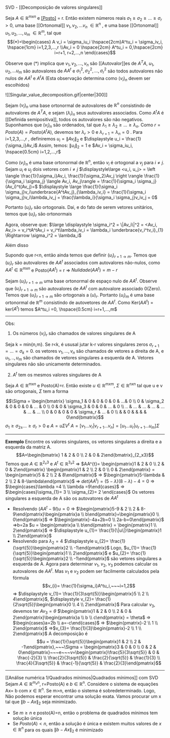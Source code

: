 SVD - [[Decomposição de valores singulares]]

Seja $A\in \mathbb{R}^{mxn}$ e [[Posto]](A) = r. Então existem números reais $\sigma_1 \geq \sigma_2 \geq ...\geq \sigma_r >0$, uma base [[Ortonomal]] $v_1,v_2,...v_n ~\in \mathbb{R}^n$ , e uma base [[Ortonomal]] $u_1,u_2,...,u_m ~\in \mathbb{R}^m$, tal que $$(*)=\begin{cases} A v_i = \sigma_iu_i \hspace{2cm}A^tu_i = \sigma_iv_i, \hspace{1cm} i=1,2,3,...,r \\Av_i = 0 \hspace{2cm} A^tu_i = 0,\hspace{2cm}  i=r+1, r+2,...,n \end{cases}$$

Observe que $(*)$ implica que $v_1, v_2,...,v_n$ são [[Autovalor]]es de $A^TA$, $u_1,u_2,...u_m$ são autovalores de $AA^t$ e $\sigma^2_1, \sigma^2_2,...,\sigma^2_r$ são todos autovalores não nulos de $AA^t$ e $A^tA$ (Esta observação determina como $(v_i)_n$ devem ser escolhidos)


![[Singular_value_decomposition.gif|center|300]]

Sejam $(v_i)_n$ uma base ortonormal de autovalores de $\mathbb{R}^n$ consistindo de autovalores de $A^TA$, e sejam $(\lambda_i)_n$ seus autovalores associados. Como $A^tA$ é [[Definida semipositiva]], todos os autovalores são não negativos.
Suponhamos que $(v_i)_n$ são ordenados, tal que $\lambda_1 \geq \lambda_2 \geq ... \geq \lambda_n$. Como $r=Posto(A)=Posto(A^tA)$, devemos ter $\lambda_r >0$ e $\lambda_{r+1}=\lambda_n=0$ .
Para i=1,2,3,...,r , definiremos $u_i = \|Av_i\|_2$ e $\displaystyle u_i = \frac{1}{\sigma_i}Av_i$
Assim, temos:
$\|u_i\|_2 = 1$ e $Av_i = \sigma_iu_i, \hspace{0.5cm} i=1,2,...,r$ 

Como $(v_i)_n$ é uma base ortonormal de $\mathbb{R}^n$, então $v_i$ é ortogonal a $v_j$ para $i \neq j$. Sejam $u_i$ e $u_j$ dois vetores com $i \neq j$ 
$\displaystyle\large  <u_i, u_j> = \left \langle \frac{1}{\sigma_i}Av_i, \frac{1}{\sigma_2}Av_j \right \rangle \frac{1}{\sigma_i \sigma_j} \langle Av_i, Av_j\rangle = \frac{1}{\sigma_i \sigma_j} (Av_i)^t(Av_j)=$
$\displaystyle \large \frac{1}{\sigma_i \sigma_j}v_i\underbrace{A^tAv_j}_{\lambda_iv_i} = \frac{1}{\sigma_i \sigma_j}v_i\lambda_iv_j = \frac{\lambda_i}{\sigma_i \sigma_j}v_iv_j = 0$

Portanto $(u_i)_r$ são ortogonais. Dai, e do fato de serem vetores unitários, temos que $(u_i)_r$ são ortonormais

Agora, observe que:
$\large \displaystyle \sigma_i^2 = \|Av_i\|^2 = <Av_i, Av_i> = v_i^tA^tAv_i = v_i^t\lambda_iv_i = \lambda_i \underbrace{v_i^tv_i}_{1} \Rightarrow \sigma_i^2 = \lambda_i$ 

Além disso

Supondo que r<n, então ainda temos que definir $(u_i)_{r+1 \to m}$. 
Temos que $(u_i)_r$ são autovalores de $AA^t$ associados com autovalores não-nulos, como $AA^t \in \mathbb{R}^{mxn}$ e Posto($AA^t$) = r
=> $Nulidade(AA^t)= m-r$

Sejam $(u_i)_{r+1 \to m}$ uma base ortonormal de espaço nulo de $AA^t$. Observe que $(u_i)_{r+1 \to m}$ são autovalores de $AA^t$ com autovalore associado 0(Zero). Temos que $(u_i)_{r+1 \to m}$ são ortogonais a $(u)_r$. Portanto $(u_i)_m$ é uma base ortonormal de $\mathbb{R}^m$ consistindo de autovetores de $AA^t$.
Como Ker($AA^t$) = ker$(A^t)$ temos $A^tu_i =0, \hspace{0.5cm} i=r+1,...,m$

---
Obs:
1) Os números $(v_i)_r$ são chamados de valores singulares de A

Seja k = min{n,m}. Se r<k, é ususal jutar k-r valores singulares zeros $\sigma_{r+1} = ...=\sigma_k =0$. os vetores $v_1, ...,v_n$ são chamados de vetores a direita de A, e $u_1,..,u_m$ são chamados de vetores singulares a esquerda de A. Vetores singulares não são unicamente determinados.

2) $A^t$ tem os mesmos valores singulares de A

Seja $A \in \mathbb{R}^{mxn}$ e Posto(A)=r. Então existe $u \in \mathbb{R}^{mxm}$, $\Sigma \in \mathbb{R}^{nxn}$ tal que u e v são ortogonais, $\Sigma$ tem a forma

$$\Sigma = \begin{bmatrix} \sigma_1 & 0 & 0 & 0 & 0  & ...& 0 \\ 0 & \sigma_2 & 0 & 0 & 0 & ... & 0 \\ 0 & 0 & \sigma_3 & 0 & 0 & ... & 0 \\ .. & ... & ... & ... & ... & ... & ... \\ 0 & 0 & 0 & 0 & \sigma_r & ... & 0 \\  &  & 0 &  &  &  & 0\end{bmatrix}$$
$\sigma_{1}\geq \sigma_{2\geq}...\geq \sigma_{r}>0$ e $A=u\Sigma V^t$
$\displaystyle A=[v_1...v_r|v_{r+1}...v_n]=[u_1...u_r|u_{r+1}...u_m]\Sigma$ 

---
**Exemplo**
Encontre os valores singulares, os vetores singulares a direita e a esquerda da matriz A.
$$A=\begin{bmatrix} 1 & 2 & 0 \\ 2 & 0 & 2\end{bmatrix}_{2_x3}$$
Temos que $A \in \mathbb{R}^{2_x3}$ e $A^{t}\in \mathbb{R}^{3_x2}$  =>
$AA^{t}= \begin{pmatrix}1 & 2 & 0 \\ 2 & 0 & 2\end{pmatrix} \begin{pmatrix}1 & 2 \\ 2 & 0 \\ 0 & 2\end{pmatrix} = \begin{pmatrix}5 & 2 \\ 2 & 8\end{pmatrix}$ => $\begin{pmatrix}5-\lambda & 2 \\ 2 & 8-\lambda\end{pmatrix}$ =>
$det(AA^{t})= (5-\lambda)(8-\lambda) -4=0$ => $\begin{cases}\lambda =4 \\ \lambda =9\end{cases}$ => $\begin{cases}\sigma_{1}= 3 \\ \sigma_{2}= 2 \end{cases}$
Os vetores singulares a esquerda de A são os autovatores de $AA^t$ 
- Resolvendo $(AA^{t}-9I)u=0$ 
=> $\begin{pmatrix}5-9 & 2 \\ 2 & 8-9\end{pmatrix}\begin{pmatrix}a \\ b\end{pmatrix}=\begin{pmatrix}0 \\ 0\end{pmatrix}$ => $\begin{pmatrix}-4a+2b=0 \\ 2a-b=0\end{pmatrix}$ =>b=2a
$u = \begin{pmatrix}a \\ b\end{pmatrix} = \begin{pmatrix}1 \\ 2\end{pmatrix}$ => $\displaystyle u_{1}= \frac{1}{\|u\|}\begin{pmatrix}1 \\ 2\end{pmatrix}$
- Resolvendo para $\lambda_{2}=4$ 
$\displaystyle u_{2}= \frac{1}{\sqrt{5}}\begin{pmatrix}2 \\ -1\end{pmatrix}$
Logo, $u_{1}= \frac{1}{\sqrt{5}}\begin{pmatrix}1 \\ 2\end{pmatrix}$ e $u_{2}= \frac{1}{\sqrt{5}}\begin{pmatrix}2 \\ -1\end{pmatrix}$ são vetores singulares a esquerda de A. Agora para determinar $v_{1},~v_2,~v_3$ podemos calcular os autovalores de $AA^t$. Mas $v_1$ e $v_2$ podem ser facilmente calculados pela fórmula
$$v_{i}= \frac{1}{\sigma_i}A^tu_i,~~~i=1,2$$
=> $\displaystyle v_{1}= \frac{1}{3\sqrt{5}}\begin{pmatrix}5 \\ 2 \\ 4\end{pmatrix}$, $\displaystyle v_{2}= \frac{1}{2\sqrt{5}}\begin{pmatrix}0 \\ 4 \\ 2\end{pmatrix}$
Para calcular $v_3$, devemos ter $Av_{3}= \theta$ 
$\begin{pmatrix}1 & 2 & 0 \\ 2 & 0 & 2\end{pmatrix}\begin{pmatrix}a \\ b \\ c\end{pmatrix} = \theta$ => $\begin{cases}a=2b \\ a=-c\end{cases}$ => $\begin{pmatrix}-2  \\ 1 \\ 2\end{pmatrix}$ =>$v_{3}= \frac{1}{3}\begin{pmatrix}-2 \\ 1 \\ 2\end{pmatrix}$
A decomposição é 
$$u = \frac{1}{\sqrt{5}}\begin{pmatrix}1 & 2 \\ 2 & -1\end{pmatrix},~~~\Sigma = \begin{pmatrix}3 & 0 & 0 \\ 0 & 2 & 0\end{pmatrix}~~~e~~~v=\begin{pmatrix}\frac{5}{3\sqrt{5}} & 0 & \frac{-2}{3} \\ \frac{2}{3\sqrt{5}} & \frac{2}{\sqrt{5}} & \frac{1}{3} \\ \frac{4}{3\sqrt{5}} & \frac{-1}{\sqrt{5}} & \frac{2}{3}\end{pmatrix}$$

---
[[Análise numérica 1/Quadrados mínimos|Quadrados mínimos]] com SVD
	Sejam $A \in \mathbb{R}^{m_xn}$, r=Posto(A) e $b \in \mathbb{R}^n$. Considere o sistema de equações Ax= b
	com  $x \in \mathbb{R}^n$. Se m>n, então o sistema é sobredeterminado. Logo, Não podemos esperar encontrar uma solução exata. Vamos procurar um x tal que $\|b -Ax\|_2$ seja minimizado.
- Se $m \geq n$ e posto(A)=n, então o problema  de quadrados mínimos tem solução única
- Se $Posto(A) <n$, então a solução é única e existem muitos valores de $x \in \mathbb{R}^n$ para os quais $\|b - Ax\|_2$ é minimizado
